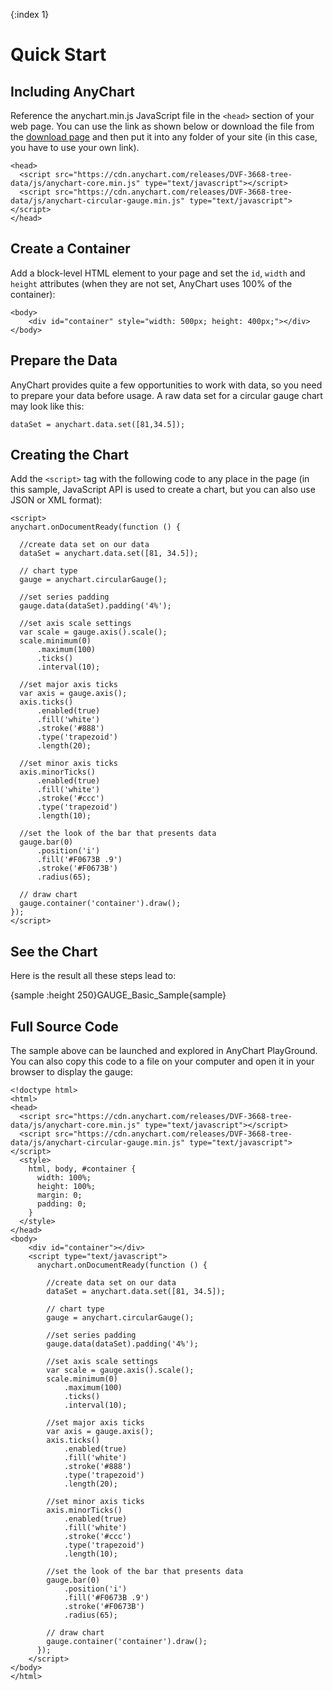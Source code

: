 {:index 1}
# Quick Start

## Including AnyChart

Reference the anychart.min.js JavaScript file in the `<head>` section of your web page. You can use the link as shown below or download the file from the [download page](../Quick_Start/Downloading_AnyChart) and then put it into any folder of your site (in this case, you have to use your own link).

```
<head>
  <script src="https://cdn.anychart.com/releases/DVF-3668-tree-data/js/anychart-core.min.js" type="text/javascript"></script>
  <script src="https://cdn.anychart.com/releases/DVF-3668-tree-data/js/anychart-circular-gauge.min.js" type="text/javascript"></script>
</head>
```

## Create a Container

Add a block-level HTML element to your page and set the `id`, `width` and `height` attributes (when they are not set, AnyChart uses 100% of the container):

```
<body>
    <div id="container" style="width: 500px; height: 400px;"></div>
</body>
```

## Prepare the Data

AnyChart provides quite a few opportunities to work with data, so you need to prepare your data before usage. A raw data set for a circular gauge chart may look like this:

```
dataSet = anychart.data.set([81,34.5]);
```

## Creating the Chart

Add the `<script>` tag with the following code to any place in the page (in this sample, JavaScript API is used to create a chart, but you can also use JSON or XML format):

```
<script>
anychart.onDocumentReady(function () {
 
  //create data set on our data
  dataSet = anychart.data.set([81, 34.5]);
 
  // chart type
  gauge = anychart.circularGauge();
 
  //set series padding
  gauge.data(dataSet).padding('4%');
 
  //set axis scale settings
  var scale = gauge.axis().scale();
  scale.minimum(0)
      .maximum(100)
      .ticks()
      .interval(10);
 
  //set major axis ticks
  var axis = gauge.axis();
  axis.ticks()
      .enabled(true)
      .fill('white')
      .stroke('#888')
      .type('trapezoid')
      .length(20);
 
  //set minor axis ticks
  axis.minorTicks()
      .enabled(true)
      .fill('white')
      .stroke('#ccc')
      .type('trapezoid')
      .length(10);
 
  //set the look of the bar that presents data
  gauge.bar(0)
      .position('i')
      .fill('#F0673B .9')
      .stroke('#F0673B')
      .radius(65);
 
  // draw chart
  gauge.container('container').draw();
});
</script>
```
  
## See the Chart

Here is the result all these steps lead to:

{sample :height 250}GAUGE\_Basic\_Sample{sample}

## Full Source Code

The sample above can be launched and explored in AnyChart PlayGround. You can also copy this code to a file on your computer and open it in your browser to display the gauge:

```
<!doctype html>
<html>
<head>
  <script src="https://cdn.anychart.com/releases/DVF-3668-tree-data/js/anychart-core.min.js" type="text/javascript"></script>
  <script src="https://cdn.anychart.com/releases/DVF-3668-tree-data/js/anychart-circular-gauge.min.js" type="text/javascript"></script>
  <style>
    html, body, #container {
      width: 100%;
      height: 100%;
      margin: 0;
      padding: 0;
    }
  </style>
</head>
<body>
    <div id="container"></div>
    <script type="text/javascript">
      anychart.onDocumentReady(function () {
       
        //create data set on our data
        dataSet = anychart.data.set([81, 34.5]);
       
        // chart type
        gauge = anychart.circularGauge();
       
        //set series padding
        gauge.data(dataSet).padding('4%');
       
        //set axis scale settings
        var scale = gauge.axis().scale();
        scale.minimum(0)
            .maximum(100)
            .ticks()
            .interval(10);
       
        //set major axis ticks
        var axis = gauge.axis();
        axis.ticks()
            .enabled(true)
            .fill('white')
            .stroke('#888')
            .type('trapezoid')
            .length(20);
       
        //set minor axis ticks
        axis.minorTicks()
            .enabled(true)
            .fill('white')
            .stroke('#ccc')
            .type('trapezoid')
            .length(10);
       
        //set the look of the bar that presents data
        gauge.bar(0)
            .position('i')
            .fill('#F0673B .9')
            .stroke('#F0673B')
            .radius(65);
       
        // draw chart
        gauge.container('container').draw();
      });
    </script>
</body>
</html>
```